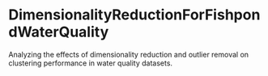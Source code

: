 # DimensionalityReductionForFishpondWaterQuality
Analyzing the effects of dimensionality reduction and outlier removal on clustering performance in water quality datasets.
